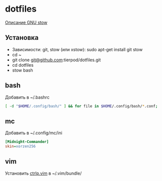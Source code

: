 # dotfiles

[Описание GNU stow](https://github.com/tierpod/dotfiles/wiki/stow)

## Установка
 * Зависимости: git, stow (или xstow): sudo apt-get install git stow
 * cd ~
 * git clone git@github.com:tierpod/dotfiles.git
 * cd dotfiles
 * stow bash

## bash
Добавить в ~/.bashrc
```bash
[ -d "$HOME/.config/bash/" ] && for file in $HOME/.config/bash/*.conf; do . $file; done]
```

## mc
Добавить в ~/.config/mc/ini
```ini
[Midnight-Commander]
skin=xorzen256
```

## vim
Установить [ctrlp.vim](http://kien.github.com/ctrlp.vim) в ~/.vim/bundle/
